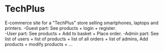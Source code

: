 # TechPlus
E-commerce site for a "TechPlus" store selling smartphones, laptops and printers.
 -Guest part: See products + login + register.  
 -User part: See products + Add to basket + Place order. 
 -Admin part: See list of users + list of products + list of all orders + list of admins, Add products + modify products + ...
